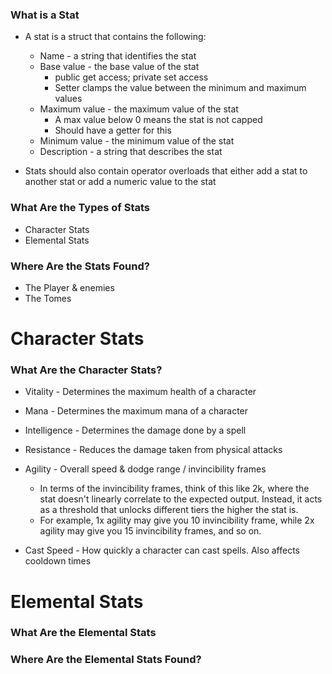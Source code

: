 
### What is a Stat

- A stat is a struct that contains the following:
	- Name - a string that identifies the stat
	- Base value - the base value of the stat
		- public get access; private set access
		- Setter clamps the value between the minimum and maximum values
	- Maximum value - the maximum value of the stat
		- A max value below 0 means the stat is not capped
		- Should have a getter for this
	- Minimum value - the minimum value of the stat
	- Description - a string that describes the stat

- Stats should also contain operator overloads that either add a stat to another stat or add a numeric value to the stat

### What Are the Types of Stats

- Character Stats
- Elemental Stats

### Where Are the Stats Found?

- The Player & enemies
- The Tomes

# Character Stats

### What Are the Character Stats?

- Vitality - Determines the maximum health of a character
- Mana - Determines the maximum mana of a character

- Intelligence - Determines the damage done by a spell
- Resistance - Reduces the damage taken from physical attacks
- Agility - Overall speed & dodge range / invincibility frames
	- In terms of the invincibility frames, think of this like 2k, where the stat doesn't linearly correlate to the expected output. Instead, it acts as a threshold that unlocks different tiers the higher the stat is.
	- For example, 1x agility may give you 10 invincibility frame, while 2x agility may give you 15 invincibility frames, and so on.
- Cast Speed - How quickly a character can cast spells. Also affects cooldown times

# Elemental Stats

### What Are the Elemental Stats

### Where Are the Elemental Stats Found?
